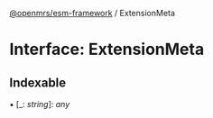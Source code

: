 [@openmrs/esm-framework](../API.md) / ExtensionMeta

# Interface: ExtensionMeta

## Indexable

▪ [_: *string*]: *any*
